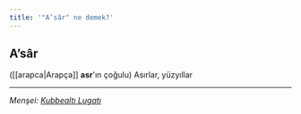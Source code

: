 ```yaml
---
title: '"A’sâr" ne demek?'
---
```


## A’sâr
([[arapca|Arapça]] **asr**'ın çoğulu) Asırlar, yüzyıllar 

---
*Menşei: [Kubbealtı Lugatı](https://www.lugatim.com/s/A’sâr)*